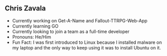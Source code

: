## Chris Zavala

<!--
**zavastopher/zavastopher** is a ✨ _special_ ✨ repository because its `README.md` (this file) appears on your GitHub profile.

Here are some ideas to get you started:

- 🔭 I’m currently working on ...
- 🌱 I’m currently learning ...
- 👯 I’m looking to collaborate on ...
- 🤔 I’m looking for help with ...
- 💬 Ask me about ...
- 📫 How to reach me: ...
- 😄 Pronouns: ...
- ⚡ Fun fact: ...
-->
- Currently working on Get-A-Name and Fallout-TTRPG-Web-App
- Currently learning GO
- Currently looking to join a team as a full-time developer
- Pronouns: He/Him
- Fun Fact: I was first introduced to Linux because I installed malware on my laptop and the only way to keep using it was to install Ubuntu on it.
